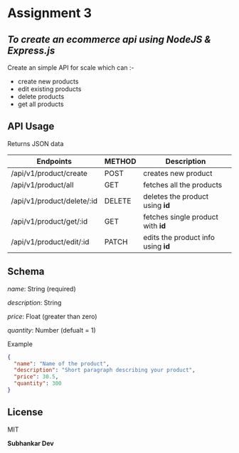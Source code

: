 # Assignment 3

## _To create an ecommerce api using NodeJS & Express.js_

Create an simple API for scale which can :-

- create new products
- edit existing products
- delete products
- get all products

## API Usage

Returns JSON data

| Endpoints                  | METHOD | Description                         |
| -------------------------- | ------ | ----------------------------------- |
| /api/v1/product/create     | POST   | creates new product                 |
| /api/v1/product/all        | GET    | fetches all the products            |
| /api/v1/product/delete/:id | DELETE | deletes the product using **id**    |
| /api/v1/product/get/:id    | GET    | fetches single product with **id**  |
| /api/v1/product/edit/:id   | PATCH  | edits the product info using **id** |

## Schema

_name_: String (required)

_description_: String

_price_: Float (greater than zero)

_quantity_: Number (defualt = 1)

Example

```json
{
  "name": "Name of the product",
  "description": "Short paragraph describing your product",
  "price": 30.5,
  "quantity": 300
}
```

## License

MIT

**Subhankar Dev**
